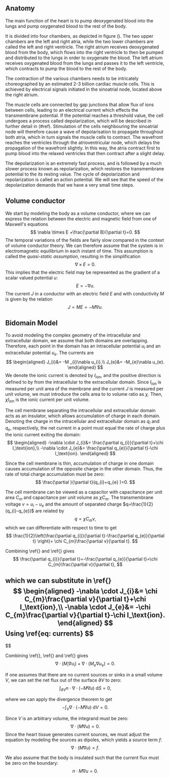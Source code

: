 ## Anatomy
The main function of the heart is to pump deoxygenated blood into the lungs and pump oxygenated blood to the rest of the body. 

It is divided into four chambers, as depicted in figure (). The two upper chambers are the left and right atria, while the two lower chambers are called the left and right ventricle. The right atrium receives deoxygenated blood from the body, which flows into the right ventricle to then be pumped and distributed to the lungs in order to oxygenate the blood. The left atrium receives oxygenated blood from the lungs and passes it to the left ventricle, which contracts to pump the blood to the rest of the body.

The contraction of the various chambers needs to be intricately choreographed by an estimated 2-3 billion cardiac muscle cells. This is achieved by electrical signals initiated in the sinoatrial node, located above the right atrium. 

The muscle cells are connected by gap junctions that allow flux of ions between cells, leading to an electrical current which effects the transmembrane potential. If the potential reaches a threshold value, the cell undergoes a process called depolarization, which will be described in further detail in (#ref). Stimulation of the cells neighbouring the sinoatrial node will therefore cause a wave of depolarisation to propagate throughout both atria, which in turn signals the muscle cells to contract. The wavefront reaches the ventricles through the atrioventricular node, which delays the propagation of the wavefront slightly. In this way, the atria contract first to pump blood into the relaxed ventricles that then contract after a slight delay. 

The depolarization is an extremely fast process, and is followed by a much slower process known as repolarization, which restores the transmembrane potential to the its resting value. The cycle of depolarization and repolarization is called an action potential. We will see that the speed of the depolarization demands that we have a very small time steps.

## Volume conductor
We start by modeling the body as a volume conductor, where we can express the relation between the electric and magnetic field from one of Maxwell's equations
$$
\nabla \times E +\frac{\partial B}{\partial t}=0.
$$
The temporal variations of the fields are fairly slow compared in the context of volume conductor theory. We can therefore assume that the system is in electromagnetic equilibrium in each instant of time. This assumption is called the *quasi-static assumption*, resulting in the simplification
$$
\nabla \times E=0.
$$
This implies that the electric field may be represented as the gradient of a scalar valued potential $u$:
$$
E=-\nabla u.
$$
The current $J$ in a conductor with an electric field $E$ and with conductivity $M$ is given by the relation
$$
J=ME=-M \nabla u.
$$
## Bidomain Model
To avoid modeling the complex geometry of the intracellular and extracellular domain, we assume that both domains are overlapping. Therefore, each point in the domain has an intracellular potential $u_i$ and an extracellular potential $u_e$. The currents are
$$
\begin{aligned}
J_{i}&= -M _{i}\nabla u_{i},\\
J_{e}&= -M_{e}\nabla u_{e}.
\end{aligned}
$$
We denote the ionic current is denoted by $I_\text{ion}$, and the positive direction is defined to by from the intracellular to the extracellular domain. Since $I_\text{ion}$ is measured per unit area of the membrane and the current $J$ is measured per unit volume, we must introduce the cells area to to volume ratio as $\chi$. Then, $\chi I_\text{ion}$ is the ionic current per unit volume.

The cell membrane separating the intracellular and extracellular domain acts as an insulator, which allows accumulation of charge in each domain. Denoting the charge in the intracellular and extracellular domain as $q_i$ and $q_e$, respectively, the net current in a point must equal the rate of charge plus the ionic current exiting the domain:
$$
\begin{aligned}
-\nabla \cdot  J_{i}&= \frac{\partial q_{i}}{\partial t}+\chi I_\text{ion},\\
-\nabla \cdot J_{e}&= \frac{\partial q_{e}}{\partial t}-\chi I_\text{ion}.
\end{aligned}
$$

Since the cell membrane is thin, accumulation of charge in one domain causes accumulation of the opposite charge in the other domain. Thus, the rate of total charge accumulation must be zero:
$$
\frac{\partial }{\partial t}(q_{i}+q_{e} )=0.
$$

The cell membrane can be viewed as a capacitor with capacitance per unit area $C_{m}$ and capacitance per unit volume as $\chi C_{m}$. The transmembrane voltage $v=u_{i}-u_{e}$ and the amount of separated charge $q=\frac{1}{2}(q_{i}-q_{e})$ are related by
$$
q=\chi C_{m}v,
$$
which we can differentiate with respect to time to get
$$
\frac{1}{2}\left(\frac{\partial q_{i}}{\partial t}-\frac{\partial q_{e}}{\partial t} \right)= \chi C_{m}\frac{\partial v}{\partial t}.
$$

Combining \ref{} and \ref{} gives
$$
\frac{\partial q_{i}}{\partial t}=-\frac{\partial q_{e}}{\partial t}=\chi C_{m}\frac{\partial v}{\partial t},
$$

which we can substitute in \ref{} 
$$
\begin{aligned}
-\nabla \cdot  J_{i}&= \chi C_{m}\frac{\partial v}{\partial t}+\chi I_\text{ion},\\
-\nabla \cdot J_{e}&= -\chi C_{m}\frac{\partial v}{\partial t}-\chi I_\text{ion}.
\end{aligned}
$$
Using \ref{eq: currents}
$$
-
$$

Combining \ref{}, \ref{} and \ref{} gives
$$
\nabla \cdot (M_{i}\nabla u_{i})+\nabla \cdot (M_{e}\nabla u_{e})=0.
$$



If one assumes that there are no current sources or sinks in a small volume $V$, we can set the net flux out of the surface $\partial V$ to zero:
$$\int_{\partial V} n \cdot \nabla \cdot (-M \nabla u)\text{ d}S=0,$$

where we can apply the divergence theorem to get
$$
-\int_V \nabla \cdot (-M \nabla u) \text{ d}V=0.
$$

Since $V$ is an arbitrary volume, the integrand must be zero:
$$
\nabla \cdot (M \nabla u)=0.
$$
Since the heart tissue generates current sources, we must adjust the equation by modeling the sources as dipoles, which yields a source term $f$:
$$
\nabla \cdot (M \nabla u)=f.
$$

We also assume that the body is insulated such that the current flux must be zero on the boundary:
$$
n \cdot M \nabla u=0.
$$

